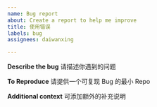 ```yaml
---
name: Bug report
about: Create a report to help me improve
title: 使用错误
labels: bug
assignees: daiwanxing

---
```


**Describe the bug**
请描述你遇到的问题

**To Reproduce**
请提供一个可复现 Bug 的最小 Repo

**Additional context**
可添加额外的补充说明
